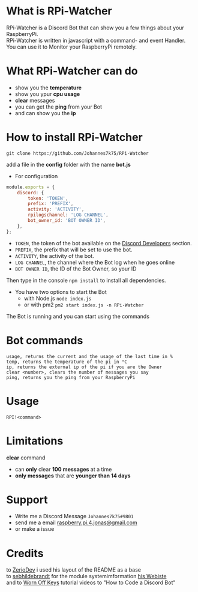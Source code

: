 # What is RPi-Watcher
RPi-Watcher is a Discord Bot that can show you a few things about your RaspberryPi.  
RPi-Watcher is written in javascript with a command- and event Handler.  
You can use it to Monitor your RaspberryPi remotely.  

# What RPi-Watcher can do
* show you the **temperature**
* show you ypur **cpu usage**
* **clear** messages 
* you can get the **ping** from your Bot
* and can show you the **ip**
# How to install RPi-Watcher
```
git clone https://github.com/Johannes7k75/RPi-Watcher
```
add a file in the **config** folder with the name **bot.js** 
* For configuration
```javascript
module.exports = {
    discord: {
        token: 'TOKEN',
        prefix: 'PREFIX',
        activity: 'ACTIVITY',
        rpilogschannel: 'LOG CHANNEL',
        bot_owner_id: 'BOT OWNER ID', 
    },
};
```
  - `TOKEN`, the token of the bot available on the [Discord Developers](https://discordapp.com/developers/applications) section.
  - `PREFIX`, the prefix that will be set to use the bot.
  - `ACTIVITY`, the activity of the bot.
  - `LOG CHANNEL`, the channel where the Bot log when he goes online
  -  `BOT OWNER ID`, the ID of the Bot Owner, so your ID

Then type in the console `npm install` to install all dependencies.
* You have two options to start the Bot
  * with Node.js `node index.js` 
  * or with pm2 `pm2 start index.js -n RPi-Watcher`

The Bot is running and you can start using the commands

# Bot commands
```
usage, returns the current and the usage of the last time in %
temp, returns the temperature of the pi in °C
ip, returns the external ip of the pi if you are the Owner
clear <number>, clears the number of messages you say
ping, returns you the ping from your RaspberryPi
```
# Usage
`RPI!<command>`

# Limitations
**clear** command 
* can **only** clear **100 messages** at a time
* **only messages** that are **younger than 14 days** 

# Support
* Write me a Discord Message `Johannes7k75#9801`
* send me a email raspberry.pi.4.jonas@gmail.com
* or make a issue

# Credits
to [ZerioDev](https://github.com/ZerioDev/Music-bot) i used his layout of the README as a base   
to [sebhildebrandt](https://github.com/sebhildebrandt/systeminformation) for the module systemimformation [his Webiste](https://systeminformation.io)   
and to [Worn Off Keys](https://www.youtube.com/channel/UChPrh75CmPP9Ig6jISPnfNA/videos) tutorial videos to "How to Code a Discord Bot"
